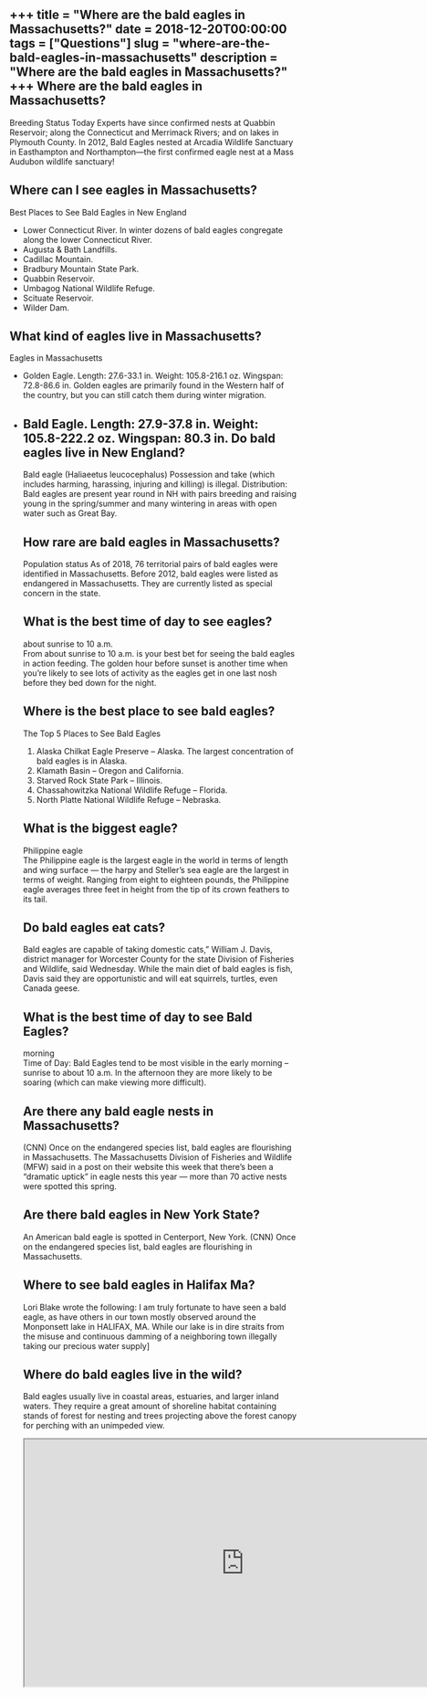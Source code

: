 +++
title = "Where are the bald eagles in Massachusetts?"
date = 2018-12-20T00:00:00
tags = ["Questions"]
slug = "where-are-the-bald-eagles-in-massachusetts"
description = "Where are the bald eagles in Massachusetts?"
+++
Where are the bald eagles in Massachusetts?
-------------------------------------------

Breeding Status Today Experts have since confirmed nests at Quabbin Reservoir; along the Connecticut and Merrimack Rivers; and on lakes in Plymouth County. In 2012, Bald Eagles nested at Arcadia Wildlife Sanctuary in Easthampton and Northampton—the first confirmed eagle nest at a Mass Audubon wildlife sanctuary!

Where can I see eagles in Massachusetts?
----------------------------------------

Best Places to See Bald Eagles in New England

- Lower Connecticut River. In winter dozens of bald eagles congregate along the lower Connecticut River.
- Augusta &amp; Bath Landfills.
- Cadillac Mountain.
- Bradbury Mountain State Park.
- Quabbin Reservoir.
- Umbagog National Wildlife Refuge.
- Scituate Reservoir.
- Wilder Dam.

What kind of eagles live in Massachusetts?
------------------------------------------

Eagles in Massachusetts

- Golden Eagle. Length: 27.6-33.1 in. Weight: 105.8-216.1 oz. Wingspan: 72.8-86.6 in. Golden eagles are primarily found in the Western half of the country, but you can still catch them during winter migration.
- Bald Eagle. Length: 27.9-37.8 in. Weight: 105.8-222.2 oz. Wingspan: 80.3 in. Do bald eagles live in New England?
    -----------------------------------
    
    Bald eagle (Haliaeetus leucocephalus) Possession and take (which includes harming, harassing, injuring and killing) is illegal. Distribution: Bald eagles are present year round in NH with pairs breeding and raising young in the spring/summer and many wintering in areas with open water such as Great Bay.
    
    How rare are bald eagles in Massachusetts?
    ------------------------------------------
    
    Population status As of 2018, 76 territorial pairs of bald eagles were identified in Massachusetts. Before 2012, bald eagles were listed as endangered in Massachusetts. They are currently listed as special concern in the state.
    
    What is the best time of day to see eagles?
    -------------------------------------------
    
    about sunrise to 10 a.m.  
    From about sunrise to 10 a.m. is your best bet for seeing the bald eagles in action feeding. The golden hour before sunset is another time when you’re likely to see lots of activity as the eagles get in one last nosh before they bed down for the night.
    
    Where is the best place to see bald eagles?
    -------------------------------------------
    
    The Top 5 Places to See Bald Eagles
    
    
    1. Alaska Chilkat Eagle Preserve – Alaska. The largest concentration of bald eagles is in Alaska.
    2. Klamath Basin – Oregon and California.
    3. Starved Rock State Park – Illinois.
    4. Chassahowitzka National Wildlife Refuge – Florida.
    5. North Platte National Wildlife Refuge – Nebraska.
    
    What is the biggest eagle?
    --------------------------
    
    Philippine eagle  
    The Philippine eagle is the largest eagle in the world in terms of length and wing surface — the harpy and Steller’s sea eagle are the largest in terms of weight. Ranging from eight to eighteen pounds, the Philippine eagle averages three feet in height from the tip of its crown feathers to its tail.
    
    Do bald eagles eat cats?
    ------------------------
    
    Bald eagles are capable of taking domestic cats,” William J. Davis, district manager for Worcester County for the state Division of Fisheries and Wildlife, said Wednesday. While the main diet of bald eagles is fish, Davis said they are opportunistic and will eat squirrels, turtles, even Canada geese.
    
    What is the best time of day to see Bald Eagles?
    ------------------------------------------------
    
    morning  
    Time of Day: Bald Eagles tend to be most visible in the early morning – sunrise to about 10 a.m. In the afternoon they are more likely to be soaring (which can make viewing more difficult).
    
    Are there any bald eagle nests in Massachusetts?
    ------------------------------------------------
    
    (CNN) Once on the endangered species list, bald eagles are flourishing in Massachusetts. The Massachusetts Division of Fisheries and Wildlife (MFW) said in a post on their website this week that there’s been a “dramatic uptick” in eagle nests this year — more than 70 active nests were spotted this spring.
    
    Are there bald eagles in New York State?
    ----------------------------------------
    
    An American bald eagle is spotted in Centerport, New York. (CNN) Once on the endangered species list, bald eagles are flourishing in Massachusetts.
    
    Where to see bald eagles in Halifax Ma?
    ---------------------------------------
    
    Lori Blake wrote the following: I am truly fortunate to have seen a bald eagle, as have others in our town mostly observed around the Monponsett lake in HALIFAX, MA. While our lake is in dire straits from the misuse and continuous damming of a neighboring town illegally taking our precious water supply\]
    
    Where do bald eagles live in the wild?
    --------------------------------------
    
    Bald eagles usually live in coastal areas, estuaries, and larger inland waters. They require a great amount of shoreline habitat containing stands of forest for nesting and trees projecting above the forest canopy for perching with an unimpeded view.
    
    <iframe allow="accelerometer; autoplay; clipboard-write; encrypted-media; gyroscope; picture-in-picture" allowfullscreen="" class="__youtube_prefs__  epyt-is-override  no-lazyload" data-no-lazy="1" data-origheight="433" data-origwidth="770" data-skipgform_ajax_framebjll="" height="433" id="_ytid_90535" loading="lazy" src="https://www.youtube.com/embed/ihLwlbX4FtY?enablejsapi=1&autoplay=0&cc_load_policy=0&cc_lang_pref=&iv_load_policy=1&loop=0&modestbranding=0&rel=1&fs=1&playsinline=0&autohide=2&theme=dark&color=red&controls=1&" title="YouTube player" width="770"></iframe>